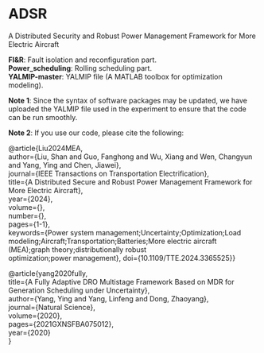 # ADSR
A Distributed Security and Robust Power Management Framework for More Electric Aircraft  

**FI&R**: Fault isolation and reconfiguration part.  
**Power_scheduling**: Rolling scheduling part.  
**YALMIP-master**: YALMIP file (A MATLAB toolbox for optimization modeling).  
  
**Note 1**: Since the syntax of software packages may be updated, we have uploaded the YALMIP file used in the experiment to ensure that the code can be run smoothly.  
  
**Note 2**: If you use our code, please cite the following:  
  
@article{Liu2024MEA,  
  author={Liu, Shan and Guo, Fanghong and Wu, Xiang and Wen, Changyun and Yang, Ying and Chen, Jiawei},  
  journal={IEEE Transactions on Transportation Electrification},   
  title={A Distributed Secure and Robust Power Management Framework for More Electric Aircraft},   
  year={2024},  
  volume={},  
  number={},  
  pages={1-1},  
  keywords={Power system management;Uncertainty;Optimization;Load modeling;Aircraft;Transportation;Batteries;More electric aircraft (MEA);graph theory;distributionally robust  
 optimization;power management},
  doi={10.1109/TTE.2024.3365525}}  

@article{yang2020fully,  
  title={A Fully Adaptive DRO Multistage Framework Based on MDR for Generation Scheduling under Uncertainty},  
  author={Yang, Ying and Yang, Linfeng and Dong, Zhaoyang},  
  journal={Natural Science},  
  volume={2020},  
  pages={2021GXNSFBA075012},  
  year={2020}  
}
